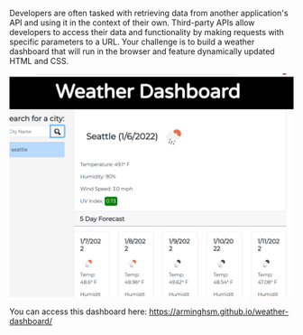 Developers are often tasked with retrieving data from another application's API and using it in the context of their own. Third-party APIs allow developers to access their data and functionality by making requests with specific parameters to a URL. Your challenge is to build a weather dashboard that will run in the browser and feature dynamically updated HTML and CSS.

![Screenshot](screenshot.png)

You can access this dashboard here: https://arminghsm.github.io/weather-dashboard/

